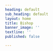 ```yaml
---
heading: default
sub_heading: default
layout: home
title: Bishop
banner_image: ''
textline: ''
published: false

---
```

